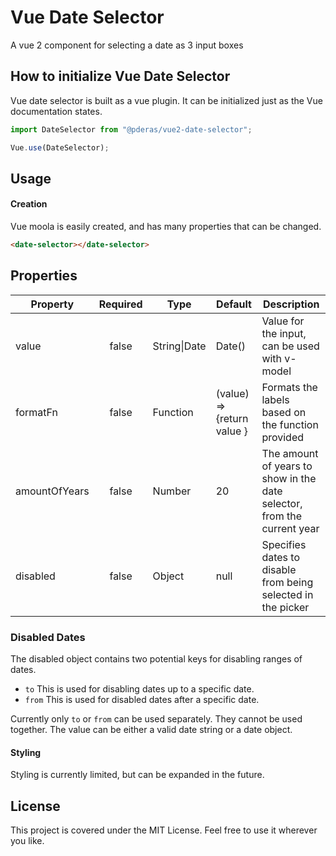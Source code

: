 # Vue Date Selector
A vue 2 component for selecting a date as 3 input boxes

## How to initialize Vue Date Selector
Vue date selector is built as a vue plugin. It can be initialized just as the Vue documentation states.

```javascript
import DateSelector from "@pderas/vue2-date-selector";

Vue.use(DateSelector);
```
## Usage

#### Creation
Vue moola is easily created, and has many properties that can be changed.

```HTML
<date-selector></date-selector>
```

## Properties
| Property      | Required | Type             | Default                    | Description                                                             |
|---------------|:--------:|------------------|----------------------------|-------------------------------------------------------------------------|
| value         | false    | String&#124;Date | Date()                     | Value for the input, can be used with v-model                           |
| formatFn      | false    | Function         | (value) => {return value } | Formats the labels based on the function provided                       |
| amountOfYears | false    | Number           | 20                         | The amount of years to show in the date selector, from the current year |
| disabled      | false    | Object           | null                       | Specifies dates to disable from being selected in the picker |

### Disabled Dates
The disabled object contains two potential keys for disabling ranges of dates.

* `to` This is used for disabling dates up to a specific date.
* `from` This is used for disabled dates after a specific date.

Currently only `to` or `from` can be used separately. They cannot be used together. The value can be either a valid date string or a date object.

#### Styling
Styling is currently limited, but can be expanded in the future.

## License
This project is covered under the MIT License. Feel free to use it wherever you like.
